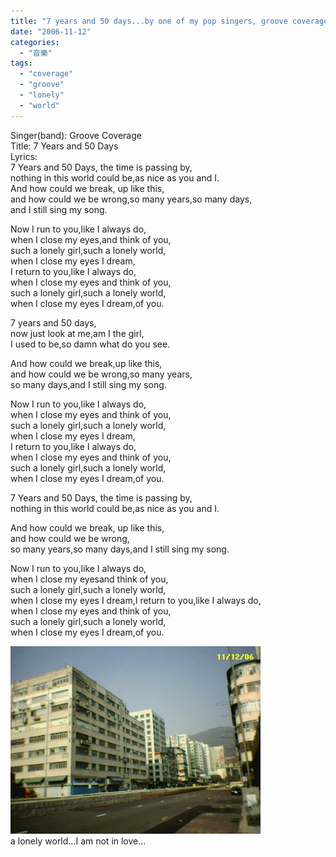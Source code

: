 ```yaml
---
title: "7 years and 50 days...by one of my pop singers, groove coverage"
date: "2006-11-12"
categories: 
  - "音樂"
tags: 
  - "coverage"
  - "groove"
  - "lonely"
  - "world"
---
```


Singer(band): Groove Coverage  
Title: 7 Years and 50 Days  
Lyrics:  
7 Years and 50 Days, the time is passing by,  
nothing in this world could be,as nice as you and I.  
And how could we break, up like this,  
and how could we be wrong,so many years,so many days,  
and I still sing my song.  
  
Now I run to you,like I always do,  
when I close my eyes,and think of you,  
such a lonely girl,such a lonely world,  
when I close my eyes I dream,  
I return to you,like I always do,  
when I close my eyes and think of you,  
such a lonely girl,such a lonely world,  
when I close my eyes I dream,of you.  
  
7 years and 50 days,  
now just look at me,am I the girl,  
I used to be,so damn what do you see.  
  
And how could we break,up like this,  
and how could we be wrong,so many years,  
so many days,and I still sing my song.  
  
Now I run to you,like I always do,  
when I close my eyes and think of you,  
such a lonely girl,such a lonely world,  
when I close my eyes I dream,  
I return to you,like I always do,  
when I close my eyes and think of you,  
such a lonely girl,such a lonely world,  
when I close my eyes I dream,of you.  
  
7 Years and 50 Days, the time is passing by,  
nothing in this world could be,as nice as you and I.  
  
And how could we break, up like this,  
and how could we be wrong,  
so many years,so many days,and I still sing my song.  
  
Now I run to you,like I always do,  
when I close my eyesand think of you,  
such a lonely girl,such a lonely world,  
when I close my eyes I dream,I return to you,like I always do,  
when I close my eyes and think of you,  
such a lonely girl,such a lonely world,  
when I close my eyes I dream,of you.  

[![Set340_01](images/z61507087.jpg)](http://photo.xanga.com/abbychau/5f03a88859439/photo.html)  
a lonely world...I am not in love...
